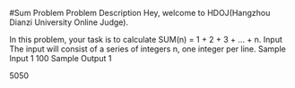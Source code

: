 
#Sum Problem
Problem Description
Hey, welcome to HDOJ(Hangzhou Dianzi University Online Judge).

In this problem, your task is to calculate SUM(n) = 1 + 2 + 3 + ... + n.
Input
The input will consist of a series of integers n, one integer per line.
Sample Input
1
100
Sample Output
1

5050
